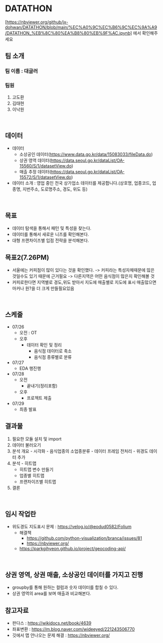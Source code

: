 
# DATATHON
[https://nbviewer.org/github/jx-dohwan/DATATHON/blob/main/%EC%A0%9C%EC%B6%9C%EC%9A%A9/DATATHON_%EB%8C%80%EA%B8%80%EB%9F%AC.ipynb]
에서 확인해주세요

## 팀 소개
### 팀 이름 : 대글러
### 팀원
  1. 고도환
  2. 김태현
  3. 이낙원 

<br>

## 데이터
  - 데이터
    - 소상공인 데이터(https://www.data.go.kr/data/15083033/fileData.do)
    - 상권 영역 데이터(https://data.seoul.go.kr/dataList/OA-15560/S/1/datasetView.do)
    - 매출 추정 데이터(https://data.seoul.go.kr/dataList/OA-15572/S/1/datasetView.do)
  - 데이터 소개 : 영업 중인 전국 상가업소 데이터를 제공합니다.(상호명, 업종코드, 업종명, 지번주소, 도로명주소, 경도, 위도 등)
<br>

## 목표
  - 데이터 탐색을 통해서 패턴 및 특성을 찾는다.
  - 데이터를 통해서 새로운 니즈를 확인해본다.
  - 대형 프랜차이즈별 입점 전략을 분석해본다.
 
## 목표2(7.26PM)
  - 서울에는 커피점이 많이 있다는 것을 확인했다. -> 커피라는 특성자체때문에 많은 것일수도 있기 때문에 근거필요 -> 다른지역은 어떤 음식점이 많은지 확인해볼 것 
  - 커피로한다면 지역별로 경도,위도 받아서 지도에 매출별로 지도에 표시 매출많으면 마커나 원?을 더 크게 만들필요있음
<br>

## 스케줄
  - 07/26
    - 오전 : OT
    - 오후
      - 데이터 확인 및 정리
        - 음식점 데이터로 축소
        - 음식점 종류별로 분류  
  - 07/27
    - EDA 행진행
  - 07/28
    - 오전
      - 끝내기(정리포함)
    - 오후
      - 프로젝트 제출  
  - 07/29
    - 최종 발표

## 결과물
  1. 필요한 모듈 설치 및 import
  2. 데이터 불러오기
  3. 분석 개요
    - 시각화
    - 음식업종의 소업종분류
    - 데이터 프레임 전처리
    - 위경도 데이터 추가
  4. 분석
    - 히트맵
      - 히트맵 변수 만들기
      - 업종별 히트맵
      - 프랜차이즈별 히트맵
  5. 결론
 

<br>
 
## 임시 작업란
  - 위도경도 지도표시 문제 : https://velog.io/@eodud0582/Folium 
    - 해결책
      - https://github.com/python-visualization/branca/issues/81
      - https://nbviewer.org/ 
    - https://parkgihyeon.github.io/project/geocoding-api/

<br>

## 상권 영역, 상권 매출, 소상공인 데이터를 가지고 진행
  - groupby를 통해 원하는 컬럼과 숫자 데이터를 합칠 수 있다.
  - 상권 영역의 area를 보며 매출과 비교해본다.

## 참고자료
  - 판다스 : https://wikidocs.net/book/4639
  - 좌표변환 : https://m.blog.naver.com/wideeyed/221243506770
  - 깃에서 맵 안나오는 문제 해결 : https://nbviewer.org/
